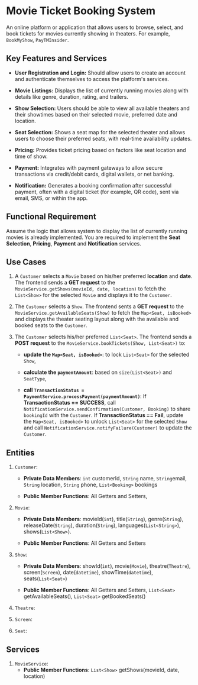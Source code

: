 # Movie Ticket Booking System

An online platform or application that allows users to browse, select, and book tickets for movies currently showing in theaters. For example, `BookMyShow`, `PayTMInsider`.

## Key Features and Services

- **User Registration and Login:** Should allow users to create an account and authenticate themselves to access the platform's services.

- **Movie Listings:** Displays the list of currently running movies along with details like genre, duration, rating, and trailers.

- **Show Selection:** Users should be able to view all available theaters and their showtimes based on their selected movie, preferred date and location.

- **Seat Selection:** Shows a seat map for the selected theater and allows users to choose their preferred seats, with real-time availability updates.

- **Pricing:** Provides ticket pricing based on factors like seat location and time of show.

- **Payment:** Integrates with payment gateways to allow secure transactions via credit/debit cards, digital wallets, or net banking.

- **Notification:** Generates a booking confirmation after successful payment, often with a digital ticket (for example, QR code), sent via email, SMS, or within the app.

## Functional Requirement

Assume the logic that allows system to display the list of currently running movies is already implemented. You are required to implement the **Seat Selection**, **Pricing**, **Payment** and **Notification** services.

## Use Cases

1. A `Customer` selects a `Movie` based on his/her preferred **location** and **date**. The frontend sends a **GET request** to the `MovieService.getShows(movieId, date, location)` to fetch the `List<Show>` for the selected `Movie` and displays it to the `Customer`.

2. The `Customer` selects a `Show`. The frontend sents a **GET request** to the `MovieService.getAvailableSeats(Show)` to fetch the `Map<Seat, isBooked>` and displays the theater seating layout along with the available and booked seats to the `Customer`. 

3. The `Customer` selects his/her preferred `List<Seat>`. The frontend sends a **POST request** to the `MovieService.bookTickets(Show, List<Seat>)` to: 

    - **update the `Map<Seat, isBooked>`**: to lock `List<Seat>` for the selected `Show`,

    - **calculate the `paymentAmount`**: based on `size(List<Seat>)` and `SeatType`,

    - **call `TransactionStatus = PaymentService.processPayment(paymentAmount)`**: If **TransactionStatus == SUCCESS**, call `NotificationService.sendConfirmation(Customer, Booking)` to share `bookingId` with the `Customer`. If **TransactionStatus == Fail**, update the `Map<Seat, isBooked>` to unlock `List<Seat>` for the selected `Show` and call `NotificationService.notifyFailure(Customer)` to update the `Customer`.

## Entities

1. `Customer`:
    - **Private Data Members**: `int` customerId, `String` name, `String`email, `String` location, `String`  phone, `List<Booking>` bookings

    - **Public Member Functions**: All Getters and Setters, 

2. `Movie`:
    - **Private Data Members**: movieId(`int`), title(`String`), genre(`String`), releaseDate(`String`), duration(`String`), languages(`List<String>`), shows(`List<Show>`).

    - **Public Member Functions**: All Getters and Setters

3. `Show`:
    - **Private Data Members**: showId(`int`), movie(`Movie`), theatre(`Theatre`), screen(`Screen`), date(`datetime`), showTime(`datetime`), seats(`List<Seat>`)

    - **Public Member Functions**: All Getters and Setters, `List<Seat>` getAvailableSeats(), `List<Seat>` getBookedSeats()

4. `Theatre`:

5. `Screen`:

6. `Seat`:

## Services

1. `MovieService`:
    - **Public Member Functions**: `List<Show>` getShows(movieId, date, location)



